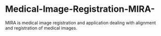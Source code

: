 # Medical-Image-Registration-MIRA-
MIRA is medical image registration and application dealing with alignment and registration of medical images. 

